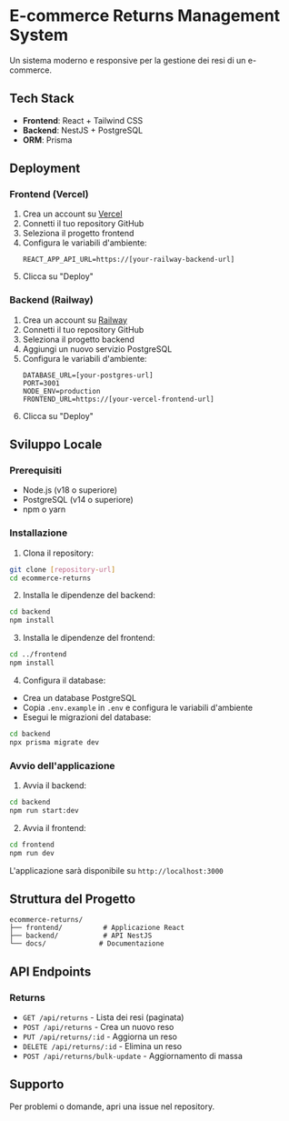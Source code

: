 # E-commerce Returns Management System

Un sistema moderno e responsive per la gestione dei resi di un e-commerce.

## Tech Stack

- **Frontend**: React + Tailwind CSS
- **Backend**: NestJS + PostgreSQL
- **ORM**: Prisma

## Deployment

### Frontend (Vercel)

1. Crea un account su [Vercel](https://vercel.com)
2. Connetti il tuo repository GitHub
3. Seleziona il progetto frontend
4. Configura le variabili d'ambiente:
   ```
   REACT_APP_API_URL=https://[your-railway-backend-url]
   ```
5. Clicca su "Deploy"

### Backend (Railway)

1. Crea un account su [Railway](https://railway.app)
2. Connetti il tuo repository GitHub
3. Seleziona il progetto backend
4. Aggiungi un nuovo servizio PostgreSQL
5. Configura le variabili d'ambiente:
   ```
   DATABASE_URL=[your-postgres-url]
   PORT=3001
   NODE_ENV=production
   FRONTEND_URL=https://[your-vercel-frontend-url]
   ```
6. Clicca su "Deploy"

## Sviluppo Locale

### Prerequisiti

- Node.js (v18 o superiore)
- PostgreSQL (v14 o superiore)
- npm o yarn

### Installazione

1. Clona il repository:
```bash
git clone [repository-url]
cd ecommerce-returns
```

2. Installa le dipendenze del backend:
```bash
cd backend
npm install
```

3. Installa le dipendenze del frontend:
```bash
cd ../frontend
npm install
```

4. Configura il database:
- Crea un database PostgreSQL
- Copia `.env.example` in `.env` e configura le variabili d'ambiente
- Esegui le migrazioni del database:
```bash
cd backend
npx prisma migrate dev
```

### Avvio dell'applicazione

1. Avvia il backend:
```bash
cd backend
npm run start:dev
```

2. Avvia il frontend:
```bash
cd frontend
npm run dev
```

L'applicazione sarà disponibile su `http://localhost:3000`

## Struttura del Progetto

```
ecommerce-returns/
├── frontend/          # Applicazione React
├── backend/           # API NestJS
└── docs/             # Documentazione
```

## API Endpoints

### Returns

- `GET /api/returns` - Lista dei resi (paginata)
- `POST /api/returns` - Crea un nuovo reso
- `PUT /api/returns/:id` - Aggiorna un reso
- `DELETE /api/returns/:id` - Elimina un reso
- `POST /api/returns/bulk-update` - Aggiornamento di massa

## Supporto

Per problemi o domande, apri una issue nel repository. 